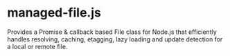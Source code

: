 # managed-file.js
Provides a Promise &amp; callback based File class for Node.js that efficiently handles resolving, caching, etagging, lazy loading and update detection for a local or remote file.
